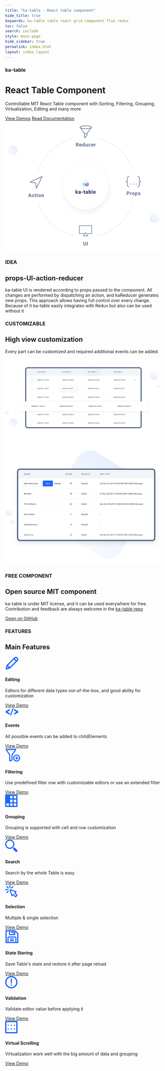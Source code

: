 ```yaml
---
title: "ka-table - React table component"
hide_title: true
keywords: ka-table table react grid component flux redux
toc: false
search: include
style: main-page
hide_sidebar: true
permalink: index.html
layout: index_layout
---
```

<div class="main-page">
  <div class="main-banner-container">
  </div>
  <div class="container">
    <div class="row main-banner-row">
      <div class="col-md-5">
        <div class="main-banner-text">
          <h3 class="header-tag">ka-table</h3>
          <h1 class="post-title-main">React Table Component</h1>
          <p>Controllable MIT React Table component with Sorting, Filtering, Grouping, Virtualization, Editing and many more</p>
          <a class="btn btn-primary" href="https://komarovalexander.github.io/ka-table/#/overview">View Demos</a>
          <a class="btn btn-outline-primary" href="/docs_props.html">Read Documentation</a>
        </div>
      </div>
    </div>
  </div>
  <div class="container">
    <div class="row reducer-row">
      <div class="col-md-7">
        <img src="images/shema.svg" alt='ka-table schema'/>
      </div>
      <div class="col-md-5">
        <div class="main-banner-text">
          <h3 class="header-tag">IDEA</h3>
          <h2 class="post-title-main">props-UI-action-reducer</h2>
          <p>
            ka-table UI is rendered according to props passed to the component. All changes are performed by dispatching an action, and kaReducer generates new props. This approach allows having full control over every change. Because of it ka-table easily integrates with Redux but also can be used without it
          </p>
        </div>
      </div>
    </div>
    <div class="row customizable-row">
      <div class="col-md-12">
        <div class="main-banner-text">
          <h3 class="header-tag">CUSTOMIZABLE</h3>
          <h2 class="post-title-main">High view customization</h2>
          <p>Every part can be customized and required additional events can be added</p>
        </div>
        <img src="images/customisation.svg" alt='ka-table customisation'/>
      </div>
    </div>
  </div>
  <div class="row open-source-absolute">
    <div class="col-md-6">
    </div>
    <div class="col-md-6 computer-block">
      <img src="images/computer.svg" alt='ka-table open source'/>
    </div>
  </div>
  <div class="container">
    <div class="row open-source">
      <div class="col-md-5">
        <div class="main-banner-text">
          <h3 class="header-tag">FREE COMPONENT</h3>
          <h2 class="post-title-main">Open source MIT component</h2>
          <p>ka-table is under MIT license, and it can be used everywhere for free. Contribution and feedback are always welcome in the <a href="https://github.com/komarovalexander/ka-table" target="_blank">ka-table repo</a></p>
          <a class="btn btn-primary" href="https://github.com/komarovalexander/ka-table">Open on GitHub</a>
        </div>
      </div>
      <div class="col-md-7 computer-block">
      </div>
    </div>
    <div class="row features">
      <div class="col-md-12">
        <h3 class="header-tag">FEATURES</h3>
        <h2 class="post-title-main">Main Features</h2>
      </div>
      <div class="col-md-4">
        <div class="img"><img src="images/icons/Editing.svg" alt="Editing"/></div>
        <h4>Editing</h4>
        <p>Editors for different data types out-of-the-box, and good ability for customization</p>
        <a href="https://komarovalexander.github.io/ka-table/#/editing">View Demo</a>
      </div>
      <div class="col-md-4">
        <div class="img"><img src="images/icons/Events.svg" alt="Events"/></div>
        <h4>Events</h4>
        <p>All possible events can be added to childElements</p>
        <a href="https://komarovalexander.github.io/ka-table/#/events">View Demo</a>
      </div>
      <div class="col-md-4">
        <div class="img"><img src="images/icons/Filtering.svg" alt="Filtering"/></div>
        <h4>Filtering</h4>
        <p>Use predefined filter row with customizable editors or use an extended filter</p>
        <a href="https://komarovalexander.github.io/ka-table/#/filter-row">View Demo</a>
      </div>
      <div class="col-md-4">
        <div class="img"><img src="images/icons/Grouping.svg" alt="Grouping"/></div>
        <h4>Grouping</h4>
        <p>Grouping is supported with cell and row customization</p>
        <a href="https://komarovalexander.github.io/ka-table/#/grouping">View Demo</a>
      </div>
      <div class="col-md-4">
        <div class="img"><img src="images/icons/Search.svg" alt="Search"/></div>
        <h4>Search</h4>
        <p>Search by the whole Table is easy</p>
        <a href="https://komarovalexander.github.io/ka-table/#/search">View Demo</a>
      </div>
      <div class="col-md-4">
        <div class="img"><img src="images/icons/Selection.svg" alt="Selection"/></div>
        <h4>Selection</h4>
        <p>Multiple & single selection</p>
        <a href="https://komarovalexander.github.io/ka-table/#/selection">View Demo</a>
      </div>
      <div class="col-md-4">
        <div class="img"><img src="images/icons/StateStoring.svg" alt="StateStoring"/></div>
        <h4>State Storing</h4>
        <p>Save Table's state and restore it after page reload</p>
        <a href="https://komarovalexander.github.io/ka-table/#/state-storing">View Demo</a>
      </div>
      <div class="col-md-4">
        <div class="img"><img src="images/icons/Validation.svg" alt="Validation"/></div>
        <h4>Validation</h4>
        <p>Validate editor value before applying it</p>
        <a href="https://komarovalexander.github.io/ka-table/#/validation">View Demo</a>
      </div>
      <div class="col-md-4">
        <div class="img"><img src="images/icons/VirtualScrolling.svg" alt="VirtualScrolling"/></div>
        <h4>Virtual Scrolling</h4>
        <p>Virtualization work well with the big amount of data and grouping</p>
        <a href="https://komarovalexander.github.io/ka-table/#/many-rows">View Demo</a>
      </div>
    </div>
  </div>
</div>
